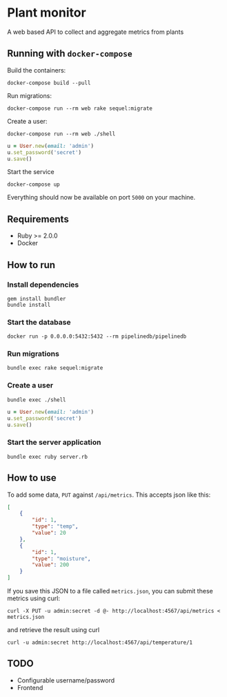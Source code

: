 # Plant monitor

A web based API to collect and aggregate metrics from plants


## Running with `docker-compose`

Build the containers:

```shell
docker-compose build --pull
```

Run migrations:

```shell
docker-compose run --rm web rake sequel:migrate
```

Create a user:

```shell
docker-compose run --rm web ./shell
```

```ruby
u = User.new(email: 'admin')
u.set_password('secret')
u.save()
```

Start the service

```shell
docker-compose up
```


Everything should now be available on port `5000` on your machine.


## Requirements

 * Ruby >= 2.0.0
 * Docker


## How to run

### Install dependencies

```shell
gem install bundler
bundle install
```

### Start the database

```shell
docker run -p 0.0.0.0:5432:5432 --rm pipelinedb/pipelinedb
```

### Run migrations

```shell
bundle exec rake sequel:migrate
```

### Create a user

```shell
bundle exec ./shell
```

```ruby
u = User.new(email: 'admin')
u.set_password('secret')
u.save()
```


### Start the server application

```shell
bundle exec ruby server.rb
```


## How to use

To add some data, `PUT` against `/api/metrics`. This accepts json like this:

```json
[
    {
        "id": 1,
        "type": "temp",
        "value": 20
    },
    {
        "id": 1,
        "type": "moisture",
        "value": 200
    }
]
```

If you save this JSON to a file called `metrics.json`, you can submit these metrics using curl:

```shell
curl -X PUT -u admin:secret -d @- http://localhost:4567/api/metrics < metrics.json
```

and retrieve the result using curl

```shell
curl -u admin:secret http://localhost:4567/api/temperature/1
```


## TODO

 * Configurable username/password
 * Frontend
